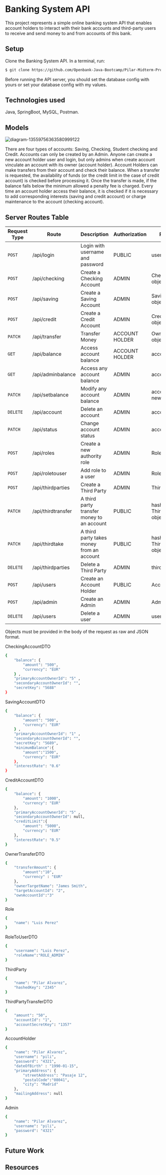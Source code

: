 # Banking System API

This project represents a simple online banking system API that enables account holders to interact with their bank accounts and third-party users to receive and send money to and from accounts of this bank.


## Setup

  Clone the Banking System API. In a terminal, run:
```bash
$ git clone https://github.com/Openbank-Java-Bootcamp/Pilar-Midterm-Project_Banking-System
```

  Before running the API server, you should set the database config with yours or set your database config with my values.
## Technologies used

Java, SpringBoot, MySQL, Postman.


## Models

![diagram-13559756363580999122](https://user-images.githubusercontent.com/104001417/169570867-16651834-6dc8-42c0-a810-be2a62c9c386.png)

There are four types of accounts: Saving, Checking, Student checking and Credit.
Accounts can only be created by an Admin.
Anyone can create a new account holder user and login, but only admins when create account vinculate an account with its owner (account holder).
Account Holders can make transfers from their account and check their balance. When a transfer is requested, the availability of funds (or the credit limit in the case of credit account) is checked before processing it. Once the transfer is made, if the balance falls below the minimum allowed a penalty fee is charged.
Every time an account holder access their balance, it is checked if it is necessary to add corresponding interests (saving and credit account) or charge maintenance to the account (checking account).


## Server Routes Table
 
| Request Type  | Route              | Description                            | Authorization    | Requested Data      |
| ------------- | ---------------    | -------------------------------------- |----------------- |---------------------|
| `POST`        | /api/login         | Login  with username and password      | PUBLIC           |username & password|
| `POST`        | /api/checking      | Create a Checking Account              | ADMIN            |CheckingAccountDTO object  |
| `POST`        | /api/saving        | Create a Saving Account                | ADMIN            |SavingAccountDTO object|
| `POST`        | /api/credit        | Create a Credit Account                | ADMIN            |CreditAccountDTO object|
| `PATCH`       | /api/transfer      | Transfer Money                         | ACCOUNT HOLDER   |OwnerTransferDTO object|
| `GET`         | /api/balance       | Access account balance                 | ACCOUNT HOLDER   |accountId|
| `GET`         | /api/adminbalance  | Access any account balance             | ADMIN            |accountId|
| `PATCH`       | /api/setbalance    | Modify any account balance             | ADMIN            |accountId & newBalance|
| `DELETE`      | /api/account       | Delete an account                      | ADMIN            |accountId|
| `PATCH`       | /api/status        | Change account status                  | ADMIN            |accountId & status|
| `POST`        | /api/roles         | Create a new authority role            | ADMIN            |Role object|
| `POST`        | /api/roletouser    | Add role to a user                     | ADMIN            |RoleToUserDTO object|
| `POST`        | /api/thirdparties  | Create a Third Party                   | ADMIN            |ThirdParty object|
| `PATCH`       | /api/thirdtransfer | A third party transfer money to an account   | PUBLIC   |hashedKey & ThirdPartyTransferDTO object|
| `PATCH`       | /api/thirdtake     | A third party takes money from an account   | PUBLIC   |hashedKey & ThirdPartyTransferDTO object|
| `DELETE`      | /api/thirdparties  | Delete a Third Party                   | ADMIN         |thirdPartyId|
| `POST`        | /api/users         | Create an Account Holder               | PUBLIC         |AccountHolder object|
| `POST`        | /api/admin         | Create an Admin                        | ADMIN         |Admin object|
| `DELETE`      | /api/users         | Delete a user                          | ADMIN          |userId|

Objects must be provided in the body of the request as raw and JSON format.

CheckingAccountDTO

```bash
{
    "balance": {
        "amount": "500",
        "currency": "EUR"
    } ,
    "primaryAccountOwnerId": "5" ,
    "secondaryAccountOwnerId": "",
    "secretKey": "5688"
}
```

SavingAccountDTO

```bash
{
    "balance": {
        "amount": "500",
        "currency": "EUR"
    } ,
    "primaryAccountOwnerId": "1" ,
    "secondaryAccountOwnerId": "",
    "secretKey": "5689",
    "minimumBalance":{
        "amount":"1500",
        "currency": "EUR"
    },
    "interestRate": "0.6"
}
```

CreditAccountDTO

```bash
{
    "balance": {
        "amount": "1000",
        "currency": "EUR"
    },
    "primaryAccountOwnerId": "5" ,
    "secondaryAccountOwnerId": null,
    "creditLimit":{
        "amount": "5000",
        "currency": "EUR"       
    },
    "interestRate": "0.5"
}
```

OwnerTransferDTO

```bash
{
    "transferAmount": {
        "amount":"10",
        "currency" : "EUR"
    },
    "ownerTargetName": "James Smith",
    "targetAccountId": "2",
    "ownAccountId":"3"
}
```

Role

```bash
{
    "name": "Luis Perez"
}
```

RoleToUserDTO

```bash
{
    "username": "Luis Perez",
    "roleName":"ROLE_ADMIN"
}
```

ThirdParty

```bash
{
    "name": "Pilar Alvarez",
    "hashedKey": "2345"
}
```

ThirdPartyTransferDTO

```bash
{
    "amount": "50",
    "accountId": "1",
    "accountSecretKey": "1357"
}
```

AccountHolder

```bash
{
    "name": "Pilar Alvarez",
    "username": "pili",
    "password": "4321",
    "dateOfBirth" : "1990-01-15",
    "primaryAddress": {
        "streetAddress": "Pasaje 12",
        "postalCode":"08041",
        "city": "Madrid"
    },
    "mailingAddress": null
}
```

Admin

```bash
{
    "name": "Pilar Alvarez",
    "username": "pili",
    "password": "4321"
}
```

## Future Work
## Resources

